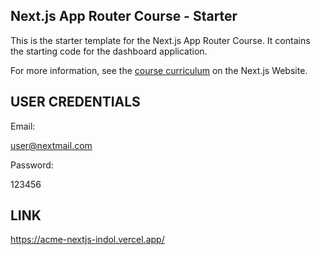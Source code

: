 ## Next.js App Router Course - Starter

This is the starter template for the Next.js App Router Course. It contains the starting code for the dashboard application.

For more information, see the [course curriculum](https://nextjs.org/learn) on the Next.js Website.

## USER CREDENTIALS
Email: 

user@nextmail.com

Password: 

123456

## LINK
https://acme-nextjs-indol.vercel.app/


